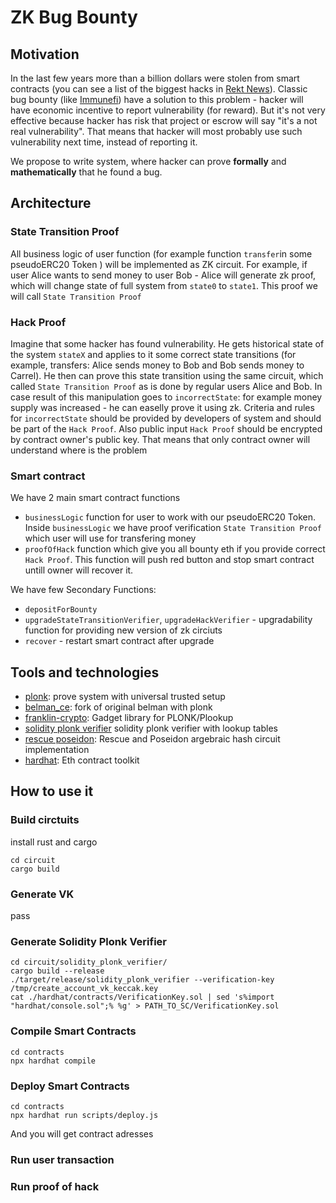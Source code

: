 # ZK Bug Bounty

## Motivation

In the last few years more than a billion dollars were stolen from smart contracts (you can see a list of the biggest hacks in [Rekt News](https://rekt.news/leaderboard/)). Classic bug bounty (like [Immunefi](https://immunefi.com)) have a solution to this problem - hacker will have economic incentive to report vulnerability (for reward). But it's not very effective because hacker has risk that project or escrow will say "it's a not real vulnerability". That means that hacker will most probably use such vulnerability next time, instead of reporting it.

We propose to write system, where hacker can prove **formally** and **mathematically** that he found a bug.

## Architecture

### State Transition Proof

All business logic of user function (for example function `transfer`in some pseudoERC20 Token ) will be implemented as ZK circuit. For example, if user Alice wants to send money to user Bob - Alice will generate zk proof, which will change state of full system from `state0` to `state1`. This proof we will call `State Transition Proof`

### Hack Proof

Imagine that some hacker has found vulnerability. He gets historical state of the system `stateX` and applies to it some correct state transitions (for example, transfers: Alice sends money to Bob and Bob sends money to Carrel). He then can prove this state transition using the same circuit, which called `State Transition Proof` as is done by regular users Alice and Bob. In case result of this manipulation goes to `incorrectState`: for example money supply was increased - he can easelly prove it using zk. Criteria and rules for `incorrectState` should be provided by developers of system and should be part of the `Hack Proof`. Also public input `Hack Proof` should be encrypted by contract owner's public key. That means that only contract owner will understand where is the problem

### Smart contract

We have 2 main smart contract functions
- `businessLogic` function for user to work with our pseudoERC20 Token. Inside `businessLogic` we have proof verification `State Transition Proof` which user will use for transfering money
- `proofOfHack` function which give you all bounty eth if you provide correct `Hack Proof`. This function will push red button and stop smart contract untill owner will recover it.

We have few Secondary Functions:
- `depositForBounty`
- `upgradeStateTransitionVerifier`, `upgradeHackVerifier` - upgradability function for providing new version of zk circiuts
- `recover` - restart smart contract after upgrade

## Tools and technologies

- [plonk](https://eprint.iacr.org/2019/953.pdf): prove system with universal trusted setup
- [belman_ce](https://github.com/matter-labs/bellman): fork of original belman with plonk
- [franklin-crypto](https://github.com/matter-labs/franklin-crypto): Gadget library for PLONK/Plookup
- [solidity plonk verifier](https://github.com/andreysobol/solidity_plonk_verifier) solidity plonk verifier with lookup tables
- [rescue poseidon](https://github.com/matter-labs/rescue-poseidon): Rescue and Poseidon argebraic hash circuit implementation 
- [hardhat](https://hardhat.org/): Eth contract toolkit

## How to use it

### Build circtuits

install rust and cargo

```
cd circuit
cargo build
```

### Generate VK

pass

### Generate Solidity Plonk Verifier

```
cd circuit/solidity_plonk_verifier/
cargo build --release
./target/release/solidity_plonk_verifier --verification-key /tmp/create_account_vk_keccak.key
cat ./hardhat/contracts/VerificationKey.sol | sed 's%import "hardhat/console.sol";% %g' > PATH_TO_SC/VerificationKey.sol
```

### Compile Smart Contracts

```
cd contracts
npx hardhat compile
```

### Deploy Smart Contracts

```
cd contracts
npx hardhat run scripts/deploy.js
```

And you will get contract adresses

### Run user transaction

### Run proof of hack
